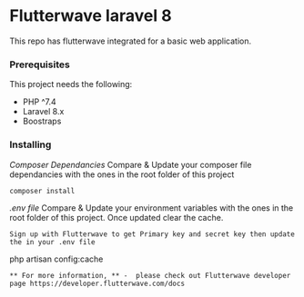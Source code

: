 # Flutterwave laravel 8

This repo has flutterwave integrated for a basic web application.

### Prerequisites

This project needs the following:

- PHP ^7.4
- Laravel 8.x
- Boostraps 

### Installing
_Composer Dependancies_
Compare & Update your composer file dependancies with the ones in the root folder of this project
```
composer install
```

_.env file_
 Compare & Update your environment variables with the ones in the root folder of this project. Once updated clear the cache.
 ```
 Sign up with Flutterwave to get Primary key and secret key then update the in your .env file 
```
php artisan config:cache
```
** For more information, ** -  please check out Flutterwave developer page https://developer.flutterwave.com/docs
